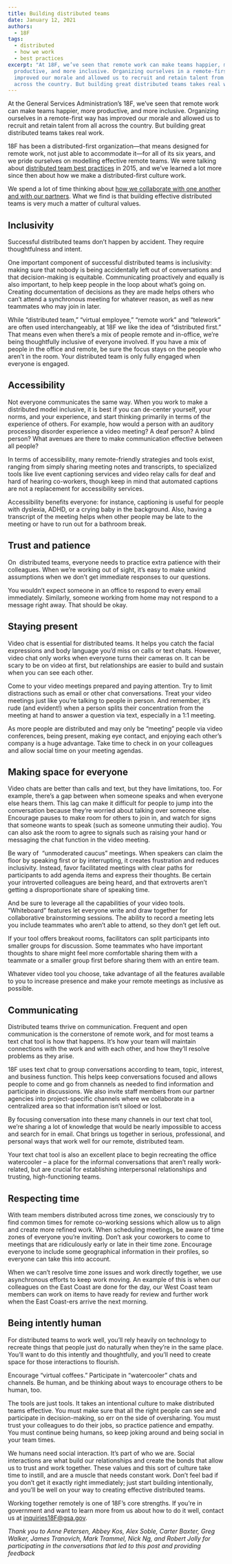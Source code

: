```yaml
---
title: Building distributed teams
date: January 12, 2021
authors:
  - 18F
tags:
  - distributed
  - how we work
  - best practices
excerpt: "At 18F, we’ve seen that remote work can make teams happier, more
  productive, and more inclusive. Organizing ourselves in a remote-first way has
  improved our morale and allowed us to recruit and retain talent from all
  across the country. But building great distributed teams takes real work. "
---
```

At the General Services Administration’s 18F, we’ve seen that remote work can make teams happier, more productive, and more inclusive. Organizing ourselves in a remote-first way has improved our morale and allowed us to recruit and retain talent from all across the country. But building great distributed teams takes real work. 

18F has been a distributed-first organization—that means designed for remote work, not just able to accommodate it—for all of its six years, and we pride ourselves on modelling effective remote teams. We were talking about [distributed team best practices](https://18f.gsa.gov/2015/10/15/best-practices-for-distributed-teams/) in 2015, and we’ve learned a lot more since then about how we make a distributed-first culture work.

We spend a lot of time thinking about [how we collaborate with one another and with our partners](https://handbook.tts.gsa.gov/how-we-collaborate/). What we find is that building effective distributed teams is very much a matter of cultural values. 



## Inclusivity

Successful distributed teams don’t happen by accident. They require thoughtfulness and intent. 

One important component of successful distributed teams is inclusivity: making sure that nobody is being accidentally left out of conversations and that decision-making is equitable. Communicating proactively and equally is also important, to help keep people in the loop about what’s going on. Creating documentation of decisions as they are made helps others who can’t attend a synchronous meeting for whatever reason, as well as new teammates who may join in later.

While “distributed team,” “virtual employee,” “remote work” and “telework” are often used interchangeably, at 18F we like the idea of “distributed first.” That means even when there’s a mix of people remote and in-office, we’re being thoughtfully inclusive of everyone involved. If you have a mix of people in the office and remote, be sure the focus stays on the people who aren’t in the room. Your distributed team is only fully engaged when everyone is engaged.



## Accessibility

Not everyone communicates the same way. When you work to make a distributed model inclusive, it is best if you can de-center yourself, your norms, and your experience, and start thinking primarily in terms of the experience of others. For example, how would a person with an auditory processing disorder experience a video meeting? A deaf person? A blind person? What avenues are there to make communication effective between all people?

In terms of accessibility, many remote-friendly strategies and tools exist, ranging from simply sharing meeting notes and transcripts, to specialized tools like live event captioning services and video relay calls for deaf and hard of hearing co-workers, though keep in mind that automated captions are not a replacement for accessibility services. 

Accessibility benefits everyone: for instance, captioning is useful for people with dyslexia, ADHD, or a crying baby in the background. Also, having a transcript of the meeting helps when other people may be late to the meeting or have to run out for a bathroom break.



## Trust and patience

On  distributed teams, everyone needs to practice extra patience with their colleagues. When we’re working out of sight, it’s easy to make unkind assumptions when we don’t get immediate responses to our questions. 

You wouldn’t expect someone in an office to respond to every email immediately. Similarly, someone working from home may not respond to a message right away. That should be okay.



## Staying present

Video chat is essential for distributed teams. It helps you catch the facial expressions and body language you’d miss on calls or text chats. However, video chat only works when everyone turns their cameras on. It can be scary to be on video at first, but relationships are easier to build and sustain when you can see each other. 

Come to your video meetings prepared and paying attention. Try to limit distractions such as email or other chat conversations. Treat your video meetings just like you’re talking to people in person. And remember, it’s rude (and evident!) when a person splits their concentration from the meeting at hand to answer a question via text, especially in a 1:1 meeting.

As more people are distributed and may only be “meeting” people via video conferences, being present, making eye contact, and enjoying each other’s company is a huge advantage. Take time to check in on your colleagues and allow social time on your meeting agendas. 



## Making space for everyone

Video chats are better than calls and text, but they have limitations, too. For example, there’s a gap between when someone speaks and when everyone else hears them. This lag can make it difficult for people to jump into the conversation because they’re worried about talking over someone else. Encourage pauses to make room for others to join in, and watch for signs that someone wants to speak (such as someone unmuting their audio). You can also ask the room to agree to signals such as raising your hand or messaging the chat function in the video meeting. 

Be wary of  “unmoderated caucus” meetings. When speakers can claim the floor by speaking first or by interrupting, it creates frustration and reduces inclusivity. Instead, favor facilitated meetings with clear paths for participants to add agenda items and express their thoughts. Be certain your introverted colleagues are being heard, and that extroverts aren’t getting a disproportionate share of speaking time. 

And be sure to leverage all the capabilities of your video tools. “Whiteboard” features let everyone write and draw together for collaborative brainstorming sessions. The ability to record a meeting lets you include teammates who aren’t able to attend, so they don’t get left out. 

If your tool offers breakout rooms, facilitators can split participants into smaller groups for discussion. Some teammates who have important thoughts to share might feel more comfortable sharing them with a teammate or a smaller group first before sharing them with an entire team. 

Whatever video tool you choose, take advantage of all the features available to you to increase presence and make your remote meetings as inclusive as possible.



## Communicating

Distributed teams thrive on communication. Frequent and open communication is the cornerstone of remote work, and for most teams a text chat tool is how that happens. It’s how your team will maintain connections with the work and with each other, and how they’ll resolve problems as they arise. 

18F uses text chat to group conversations according to team, topic, interest, and business function. This helps keep conversations focused and allows people to come and go from channels as needed to find information and participate in discussions. We also invite staff members from our partner agencies into project-specific channels where we collaborate in a centralized area so that information isn’t siloed or lost. 

By focusing conversation into these many channels in our text chat tool, we’re sharing a lot of knowledge that would be nearly impossible to access and search for in email. Chat brings us together in serious, professional, and personal ways that work well for our remote, distributed team. 

Your text chat tool is also an excellent place to begin recreating the office watercooler – a place for the informal conversations that aren’t really work-related, but are crucial for establishing interpersonal relationships and trusting, high-functioning teams. 



## Respecting time

With team members distributed across time zones, we consciously try to find common times for remote co-working sessions which allow us to align and create more refined work. When scheduling meetings, be aware of time zones of everyone you’re inviting. Don’t ask your coworkers to come to meetings that are ridiculously early or late in their time zone. Encourage everyone to include some geographical information in their profiles, so everyone can take this into account.

When we can’t resolve time zone issues and work directly together, we use asynchronous efforts to keep work moving. An example of this is when our colleagues on the East Coast are done for the day, our West Coast team members can work on items to have ready for review and further work when the East Coast-ers arrive the next morning. 



## Being intently human

For distributed teams to work well, you’ll rely heavily on technology to recreate things that people just do naturally when they’re in the same place. You’ll want to do this intently and thoughtfully, and you’ll need to create space for those interactions to flourish.

Encourage “virtual coffees.” Participate in “watercooler” chats and channels. Be human, and be thinking about ways to encourage others to be human, too.

The tools are just tools. It takes an intentional culture to make distributed teams effective. You must make sure that all the right people can see and participate in decision-making, so err on the side of oversharing. You must trust your colleagues to do their jobs, so practice patience and empathy. You must continue being humans, so keep joking around and being social in your team times.

We humans need social interaction. It’s part of who we are. Social interactions are what build our relationships and create the bonds that allow us to trust and work together. These values and this sort of culture take time to instill, and are a muscle that needs constant work. Don’t feel bad if you don’t get it exactly right immediately; just start building intentionally, and you’ll be well on your way to creating effective distributed teams.

Working together remotely is one of 18F’s core strengths. If you’re in government and want to learn more from us about how to do it well, contact us at inquiries18F@gsa.gov.

*Thank you to Anne Petersen, Abbey Kos, Alex Soble, Carter Baxter, Greg Walker, James Tranovich, Mark Trammel, Nick Ng, and Robert Jolly for participating in the conversations that led to this post and providing feedback*